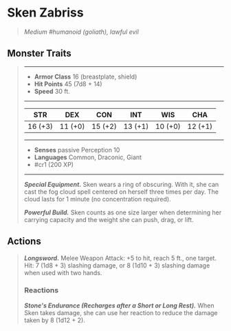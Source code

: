 # Sken Zabriss
>*Medium #humanoid (goliath), lawful evil*
## Monster Traits
>___
>- **Armor Class** 16 (breastplate, shield)
>- **Hit Points** 45 (7d8 + 14)
>- **Speed** 30 ft.
>___
>|STR|DEX|CON|INT|WIS|CHA|
>|:---:|:---:|:---:|:---:|:---:|:---:|
>|16 (+3)|11 (+0)|15 (+2)|13 (+1)|10 (+0)|12 (+1)|
>___
>- **Senses** passive Perception 10
>- **Languages** Common, Draconic, Giant
>- #cr1 (200 XP)
>___
>***Special Equipment.*** Sken wears a ring of obscuring. With it, she can cast the fog cloud spell centered on herself three times per day. The cloud lasts for 1 minute (no concentration required).  
>
>***Powerful Build.*** Sken counts as one size larger when determining her carrying capacity and the weight she can push, drag, or lift.  
>
## Actions
>***Longsword.*** Melee Weapon Attack: +5 to hit, reach 5 ft., one target. Hit: 7 (1d8 + 3) slashing damage, or 8 (1d10 + 3) slashing damage when used with two hands.  
>
>### Reactions
>***Stone's Endurance (Recharges after a Short or Long Rest).*** When Sken takes damage, she can use her reaction to reduce the damage taken by 8 (1d12 + 2).